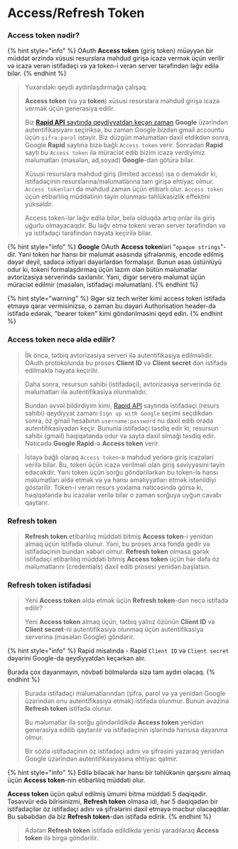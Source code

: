 # Access/Refresh Token

### Access token nədir?

{% hint style="info" %}
OAuth **Access token** (giriş token) müəyyən bir müddət ərzində xüsusi resurslara məhdud girişə icazə vermək üçün verilir və icazə verən istifadəçi və ya token-i verən server tərəfindən ləğv edilə bilər.&#x20;
{% endhint %}

> Yuxarıdakı qeydi aydınlaşdırmağa çalışaq.
>
> **Access token** (və ya **token**) xüsusi resurslara məhdud girişə icazə vermək üçün generasiya edilir.
>
> Biz [**Rapid API** saytında qeydiyyatdan keçən zaman](overview.md#rapid-api-platformasi) **Google** üzərindən autentifikasiyanı seçiriksə, bu zaman Google bizdən gmail accountu üçün `şifrə:parol` istəyir. Biz düzgün məlumatları daxil etdikdən sonra, Google **Rapid** saytına bizə bağlı `Access token` verir. Sonradan **Rapid** saytı bu `Access token` ilə müraciət edib bizim icazə verdiyimiz məlumatları (məsələn, ad,soyad) **Google**-dan götürə bilər.
>
> Xüsusi resurslara məhdud giriş (limited access) isə o deməkdir ki, istifadəçinin resurslarına/məlumatlarına tam girişə ehtiyac olmur. `Access tokenlər`i də məhdud zaman üçün etibarlı olur. `Access token` üçün etibarlılıq müddətinin təyin olunması təhlükəsizlik effektini yüksəldir.
>
> Access token-lər ləğv edilə bilər, belə olduqda artıq onlar ilə giriş uğurlu olmayacaqdır. Bu ləğv etmə tokeni verən server tərəfindən və ya istifadəçi tərəfindən həyata keçirilə bilər.&#x20;

{% hint style="info" %}
**Google** OAuth **Access token**ləri "`opaque strings`"-dir. Yəni token hər hansı bir məlumat əsasında şifrələnmiş, encode edilmiş dəyər deyil, sadəcə ixtiyari dəyərlərdən formalaşır. Bunun əsas üstünlüyü odur ki, tokeni formalaşdırmaq üçün lazım olan bütün məlumatlar avtorizasiya serverində saxlanılır. Yəni, digər serverə məlumat üçün müraciət edilmir (məsələn, istifadəçi məlumatları).
{% endhint %}

{% hint style="warning" %}
Əgər siz tech writer kimi access token istifadə etməyə qərar vermisinizsə, o zaman bu dəyəri Authorisation header-də istifadə edərək, "bearer token" kimi göndərilməsini qeyd edin.
{% endhint %}

### Access token necə əldə edilir?

> İlk öncə, tətbiq avtorizasiya serveri ilə autentifikasiya edilməlidir. OAuth protokolunda bu proses **Client ID** və **Client secret** dən istifadə edilməklə həyata keçirilir.&#x20;

> Daha sonra, resursun sahibi (istifadəçi), avtorizasiya serverində öz məlumatları ilə autentifikasiya olunmalıdır.&#x20;
>
> Bundan əvvəl bildirdiyim kimi, [Rapid API](https://rapidapi.com/) saytında istifadəçi (resurs sahibi) qeydiyyat zamanı `Sign up with Google` seçimi seçdikdən sonra, öz gmail hesabının `username:password` nu daxil edib orada autentifikasiyadan keçir. Bununla istifadəçi təsdiq edir ki, resursun sahibi (gmail) həqiqətəndə odur və sayta daxil olmağı təsdiq edir. Nəticədə **Google** **Rapid**-ə **Access token** verir.

> İstəyə bağlı olaraq `Access token`-ə məhdud yerlərə giriş icazələri verilə bilər. Bu, token üçün icazə verilməli olan giriş səviyyəsini təyin edəcəkdir. Yəni token üçün sorğu göndərilərkən bu token-lə hansı məlumatları əldə etmək və ya hansı əməliyyatları etmək istənildiyi göstərilir. Token-i verən resurs yoxlama nəticəsində görsə ki, həqiqətəndə bu icazələr verilə bilər o zaman sorğuya uyğun cavabı qaytarır.

### Refresh token

> **Refresh token** etibarlılıq müddəti bitmiş **Access token**-i yenidən almaq üçün istifadə olunur. Yəni, bu proses arxa fonda gedir və istifadəçinin bundan xəbəri olmur. **Refresh token** olmasa gərək istifadəçi etibarlılıq müddəti bitmiş **Access token** üçün hər dəfə öz məlumatlarını (credentials) daxil edib prosesi yenidən başlatsın.

### Refresh token istifadəsi

> Yeni **Access token** əldə etmək üçün **Refresh token**-dən necə istifadə edilir?
>
> Yeni **Access token** almaq üçün, tətbiq yalnız özünün **Client ID** və **Client secret**-ni autentifikasiya olunmaq üçün autentifikasiya serverinə (məsələn Google) göndərir.&#x20;

{% hint style="info" %}
Rapid misalında - Rapid `Client ID` və `Client secret` dəyərini Google-da qeydiyyatdan keçərkən alır.

Burada çox dayanmayın, növbəti bölmələrdə sizə tam aydın olacaq.
{% endhint %}

> Burada istifadəçi məlumatlarından (şifrə, parol və ya yenidən Google üzərindən onu autentifikasiya etmək) istifadə olunmur. Bunun əvəzinə **Refresh token** istifadə olunur.
>
> Bu məlumatlar ilə sorğu göndərildikdə **Access token** yenidən generasiya edilib qaytarılır və istifadəçinin işlərində hansısa dayanma olmur.
>
> Bir sözlə istifadəçinin öz istifadəçi adını və şifrəsini yazaraq yenidən Google üzərindən autentifikasiyasına ehtiyac qalmır. &#x20;

{% hint style="info" %}
Edilə biləcək hər hansı bir təhlükənin qarşısını almaq üçün **Access token**-nin etibarlılıq müddəti olur.

**Access token** üçün qəbul edilmiş ümumi bitmə müddəti 5 dəqiqədir. Təsəvvür edə bilrisinizmi, **Refresh token** olmasa idi, hər 5 dəqiqədən bir istifadəçilər öz istifadəçi adını və şifrələrini daxil etməyə məcbur olacaqdılar. Bu səbəbdən də biz **Refresh token**-dən istifadə edirik.
{% endhint %}

> Adətən **Refresh token** istifadə edildikdə yenisi yaradılaraq **Access token** ilə birgə göndərilir.

